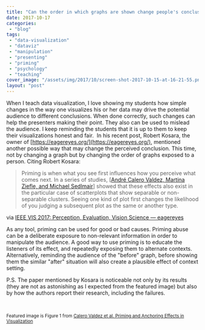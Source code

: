```yaml
---
title: "Can the order in which graphs are shown change people's conclusions?"
date: 2017-10-17
categories: 
 - "blog"
tags: 
 - "data-visualization"
 - "dataviz"
 - "manipulation"
 - "presenting"
 - "priming"
 - "psychology"
 - "teaching"
cover_image: "/assets/img/2017/10/screen-shot-2017-10-15-at-16-21-55.png"
layout: "post"
---
```


When I teach data visualization, I love showing my students how simple changes in the way one visualizes his or her data may drive the potential audience to different conclusions. When done correctly, such changes can help the presenters making their point. They also can be used to mislead the audience. I keep reminding the students that it is up to them to keep their visualizations honest and fair.  In his recent post, Robert Kosara, the owner of [https://eagereyes.org/](https://eagereyes.org/), mentioned another possible way that may change the perceived conclusion. This time, not by changing a graph but by changing the order of graphs exposed to a person. Citing Robert Kosara:

> Priming is when what you see first influences how you perceive what comes next. In a series of studies, [[André Calero Valdez, Martina Ziefle, and Michael Sedlmair](http://homepage.univie.ac.at/michael.sedlmair/papers/calero-valdez2017priming.pdf)] showed that these effects also exist in the particular case of scatterplots that show separable or non-separable clusters. Seeing one kind of plot first changes the likelihood of you judging a subsequent plot as the same or another type.


via [IEEE VIS 2017: Perception, Evaluation, Vision Science — eagereyes](https://eagereyes.org/blog/2017/ieee-vis-2017-perception-evaluation-vision)

As any tool, priming can be used for good or bad causes. Priming abuse can be a deliberate exposure to non-relevant information in order to manipulate the audience. A good way to use priming is to educate the listeners of its effect, and repeatedly exposing them to alternate contexts. Alternatively, reminding the audience of the "before" graph, before showing them the similar "after" situation will also create a plausible effect of context setting.

P.S. The paper mentioned by Kosara is noticeable not only by its results (they are not as astonishing as I expected from the featured image) but also by how the authors report their research, including the failures.

 

<small>Featured image is Figure 1 from <a href="http://homepage.univie.ac.at/michael.sedlmair/papers/calero-valdez2017priming.pdf" target="_blank" rel="noopener">Calero Valdez et al. Priming and Anchoring Effects in Visualization</a></small>
